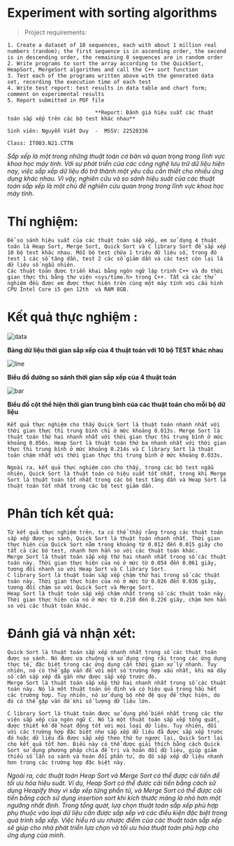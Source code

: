 # Experiment with sorting algorithms

> Project requirements: 
```
1. Create a dataset of 10 sequences, each with about 1 million real numbers (random); the first sequence is in ascending order, the second is in descending order, the remaining 8 sequences are in random order
2. Write programs to sort the array according to the QuickSort, HeapSort, MergeSort algorithms and call the C++ sort function
3. Test each of the programs written above with the generated data set, recording the execution time of each test
4. Write test report: test results in data table and chart form; comment on experimental results
5. Report submitted in PDF file
```
                                **Report: Đánh giá hiệu suất các thuật toán sắp xếp trên các bộ test khác nhau**

`Sinh viên: Nguyễn Viết Duy  -  MSSV: 22520336`

`Class: IT003.N21.CTTN`


*Sắp xếp là một trong những thuật toán cơ bản và quan trọng trong lĩnh vực khoa học máy tính. Với sự phát triển của các công nghệ lưu trữ dữ liệu hiện nay, việc sắp xếp dữ liệu đó trở thành một yêu cầu cần thiết cho nhiều ứng dụng khác nhau. Vì vậy, nghiên cứu và so sánh hiệu suất của các thuật toán sắp xếp là một chủ đề nghiên cứu quan trọng trong lĩnh vực khoa học máy tính.*

# Thí nghiệm:

```
Để so sánh hiệu suất của các thuật toán sắp xếp, em sử dụng 4 thuật toán là Heap Sort, Merge Sort, Quick Sort và C library Sort để sắp xếp 10 bộ test khác nhau. Mỗi bộ test chứa 1 triệu dữ liệu số, trong đó test 1 các số tăng dần, test 2 các số giảm dần và các test còn lại là dữ liệu số ngẫu nhiên.
Các thuật toán được triển khai bằng ngôn ngữ lập trình C++ và đo thời gian thực thi bằng thư viện <sys/time.h> trong C++. Tất cả các thử nghiệm đều được em được thực hiện trên cùng một máy tính với cấu hình CPU Intel Core i5 gen 12th  và RAM 8GB.
```

# Kết quả thực nghiệm :

![data](https://github.com/w1n-gl0ry/Data_Structures_and_Algotithms/blob/1a19dbb3d7d69b0e3a2249a8e1c9aca32facc362/Project1/image/result.png)

**Bảng dử liệu thời gian sắp xếp của 4 thuật toán với 10 bộ TEST khác nhau**


 
![line](https://github.com/w1n-gl0ry/Data_Structures_and_Algotithms/blob/1a19dbb3d7d69b0e3a2249a8e1c9aca32facc362/Project1/image/line_graph.png)

**Biểu đồ đường so sánh thời gian sắp xếp của 4 thuật toán**
 
 
 
![bar](https://github.com/w1n-gl0ry/Data_Structures_and_Algotithms/blob/1a19dbb3d7d69b0e3a2249a8e1c9aca32facc362/Project1/image/bar_graph.png)

**Biểu đồ cột thể hiện thời gian trung bình của các thuật toán cho mỗi bộ dữ liệu**


```
Kết quả thực nghiệm cho thấy Quick Sort là thuật toán nhanh nhất với thời gian thực thi trung bình chỉ ở mức khoảng 0.013s. Merge Sort là thuật toán thứ hai nhanh nhất với thời gian thực thi trung bình ở mức khoảng 0.056s. Heap Sort là thuật toán thứ ba nhanh nhất với thời gian thực thi trung bình ở mức khoảng 0.214s và C library Sort là thuật toán chậm nhất với thời gian thực thi trung bình ở mức khoảng 0.033s.

Ngoài ra, kết quả thực nghiệm còn cho thấy, trong các bộ test ngẫu nhiên, Quick Sort là thuật toán có hiệu suất tốt nhất, trong khi Merge Sort là thuật toán tốt nhất trong các bộ test tăng dần và Heap Sort là thuật toán tốt nhất trong các bộ test giảm dần.
```

# Phân tích kết quả:

```
Từ kết quả thực nghiệm trên, ta có thể thấy rằng trong các thuật toán sắp xếp được so sánh, Quick Sort là thuật toán nhanh nhất. Thời gian thực hiện của Quick Sort nằm trong khoảng từ 0.012 đến 0.015 giây cho tất cả các bộ test, nhanh hơn hẳn so với các thuật toán khác.
Merge Sort là thuật toán sắp xếp thứ hai nhanh nhất trong số các thuật toán này. Thời gian thực hiện của nó ở mức từ 0.054 đến 0.061 giây, tương đối nhanh so với Heap Sort và C library Sort.
C library Sort là thuật toán sắp xếp chậm thứ hai trong số các thuật toán này. Thời gian thực hiện của nó ở mức từ 0.026 đến 0.036 giây, tương đối chậm so với Quick Sort và Merge Sort.
Heap Sort là thuật toán sắp xếp chậm nhất trong số các thuật toán này. Thời gian thực hiện của nó ở mức từ 0.210 đến 0.226 giây, chậm hơn hẳn so với các thuật toán khác.
```

# Đánh giá và nhận xét:
```
Quick Sort là thuật toán sắp xếp nhanh nhất trong số các thuật toán được so sánh. Nó được ưa chuộng và sử dụng rộng rãi trong các ứng dụng thực tế, đặc biệt trong các ứng dụng cần thời gian xử lý nhanh. Tuy nhiên, nó có thể gặp vấn đề với một số trường hợp xấu nhất, khi mà dãy số cần sắp xếp đã gần như được sắp xếp trước đó.
Merge Sort là thuật toán sắp xếp thứ hai nhanh nhất trong số các thuật toán này. Nó là một thuật toán ổn định và có hiệu quả trong hầu hết các trường hợp. Tuy nhiên, nó sử dụng bộ nhớ đệ quy để thực hiện, do đó có thể gặp vấn đề khi số lượng dữ liệu lớn.

C library Sort là thuật toán được sử dụng phổ biến nhất trong các thư viện sắp xếp của ngôn ngữ C. Nó là một thuật toán sắp xếp tổng quát, được thiết kế để hoạt động tốt với mọi loại dữ liệu. Tuy nhiên, đối với các trường hợp đặc biệt như sắp xếp dữ liệu đã được sắp xếp trước đó hoặc dữ liệu đã được sắp xếp theo thứ tự ngược lại, Quick Sort lại cho kết quả tốt hơn. Điều này có thể được giải thích bằng cách Quick Sort sử dụng phương pháp chia để trị và hoán đổi dữ liệu, giúp giảm thiểu số lần so sánh và hoán đổi phần tử, do đó sắp xếp dữ liệu nhanh hơn trong các trường hợp đặc biệt này.
```

*Ngoài ra, các thuật toán Heap Sort và Merge Sort có thể được cải tiến để tối ưu hóa hiệu suất. Ví dụ, Heap Sort có thể được cải tiến bằng cách sử dụng Heapify thay vì sắp xếp từng phần tử, và Merge Sort có thể được cải tiến bằng cách sử dụng insertion sort khi kích thước mảng là nhỏ hơn một ngưỡng nhất định.
Trong tổng quát, lựa chọn thuật toán sắp xếp phù hợp phụ thuộc vào loại dữ liệu cần được sắp xếp và các điều kiện đặc biệt trong quá trình sắp xếp. Việc hiểu rõ ưu nhược điểm của các thuật toán sắp xếp sẽ giúp cho nhà phát triển lựa chọn và tối ưu hóa thuật toán phù hợp cho ứng dụng của mình.*










